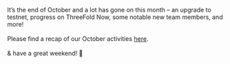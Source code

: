 It’s the end of October and a lot has gone on this month – an upgrade to testnet, progress on ThreeFold Now, some notable new team members, and more!
<br/>
<br/>
Please find a recap of our October activities [here](https://library.threefold.me/info/tfgrid/#/threefold_update_oct2020).
<br/>
<br/>
& have a great weekend! 🎃